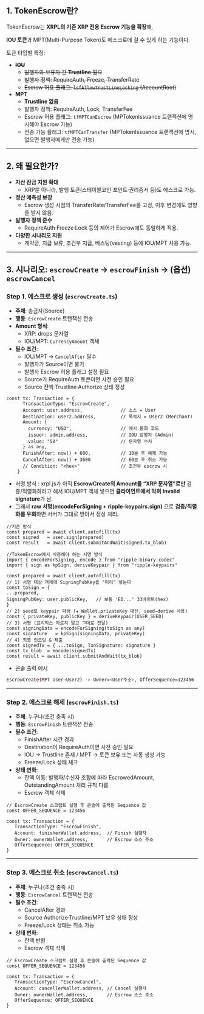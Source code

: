 ## 1. TokenEscrow란?

TokenEscrow는 **XRPL의 기존 XRP 전용 Escrow 기능을 확장**해,

**IOU 토큰**과 MPT(Multi-Purpose Token)도 에스크로에 걸 수 있게 하는 기능이다.

토큰 타입별 특징:

- **~~IOU~~**
    - ~~발행자와 보유자 간 **Trustline** 필요~~
    - ~~발행자 정책: RequireAuth, Freeze, TransferRate~~
    - ~~Escrow 허용 플래그: `lsfAllowTrustLineLocking` (AccountRoot)~~
- **MPT**
    - **Trustline 없음**
    - 발행자 정책: RequireAuth, Lock, TransferFee
    - Escrow 허용 플래그: `tfMPTCanEscrow` (MPTokenIssuance 트랜잭션에 명시해야 Escrow 가능)
    - 전송 가능 플래그: `tfMPTCanTransfer` (MPTokenIssuance 트랜잭션에 명시, 없으면 발행자에게만 전송 가능)

---

## 2. 왜 필요한가?

- **자산 잠금 지원 확대**
    - XRP뿐 아니라, 발행 토큰(스테이블코인·포인트·권리증서 등)도 에스크로 가능.
- **정산 예측성 보장**
    - Escrow 생성 시점의 TransferRate/TransferFee를 고정, 이후 변경에도 영향을 받지 않음.
- **발행자 정책 준수**
    - RequireAuth·Freeze·Lock 등의 제어가 Escrow에도 동일하게 적용.
- **다양한 시나리오 지원**
    - 계약금, 지급 보류, 조건부 지급, 베스팅(vesting) 등에 IOU/MPT 사용 가능.

---

## 3. 시나리오: `escrowCreate` → `escrowFinish` → (옵션) `escrowCancel`

### Step 1. 에스크로 생성 (`escrowCreate.ts`)

- **주체**: 송금자(Source)
- **행동**: `EscrowCreate` 트랜잭션 전송
- **Amount 형식**:
    - XRP: drops 문자열
    - IOU/MPT: `CurrencyAmount` 객체
- **필수 조건**:
    - IOU/MPT → `CancelAfter` 필수
    - 발행자가 Source이면 불가
    - 발행자 Escrow 허용 플래그 설정 필요
    - Source가 RequireAuth 토큰이면 사전 승인 필요
    - Source 잔액·Trustline·Authorize 상태 정상

```tsx
const tx: Transaction = {
      TransactionType: "EscrowCreate",
      Account: user.address,              // 소스 = User
      Destination: user2.address,         // 목적지 = User2 (Merchant)
      Amount: {
        currency: "USD",                  // 예시 통화 코드
        issuer: admin.address,            // IOU 발행자 (Admin)
        value: "50"                       // 문자열 수치
      } as any,
      FinishAfter: now() + 600,           // 10분 후 해제 가능
      CancelAfter: now() + 3600           // 60분 후 취소 가능
      // Condition: "<hex>"               // 조건부 escrow 시
    }
```

- 서명 방식 : xrpl.js가 아직 **EscrowCreate의 Amount를 “XRP 문자열”로만** 검증/직렬화하려고 해서 IOU/MPT 객체 넣으면 **클라이언트에서 막혀** **Invalid signature**가 남.
- 그래서 **raw 서명(encodeForSigning + ripple-keypairs.sign)** 으로 **검증/직렬화를 우회**하면 서버가 그대로 받아서 정상 처리.

```tsx
//기존 방식
const prepared = await client.autofill(tx)
const signed   = user.sign(prepared)
const result   = await client.submitAndWait(signed.tx_blob)
```

```tsx
//TokenEscrow에서 사용해야 하는 서명 방식
import { encodeForSigning, encode } from "ripple-binary-codec"
import { sign as kpSign, deriveKeypair } from "ripple-keypairs"

const prepared = await client.autofill(tx)
// 1) 서명 대상 객체에 SigningPubKey를 "미리" 넣는다
const toSign = {
...prepared,
SigningPubKey: user.publicKey,   // 보통 'ED...' 33바이트(hex)
}   
// 2) seed로 keypair 파생 (★ Wallet.privateKey 대신, seed→derive 사용)
const { privateKey, publicKey } = deriveKeypair(USER_SEED)
// 3) 서명 (프리픽스 자르지 말고 그대로 전달)
const signingData = encodeForSigning(toSign as any)
const signature   = kpSign(signingData, privateKey)
// 4) 최종 인코딩 & 제출
const signedTx = { ...toSign, TxnSignature: signature }
const tx_blob  = encode(signedTx)
const result = await client.submitAndWait(tx_blob)
```

- 콘솔 출력 예시

```bash
EscrowCreate(MPT User→User2) -> Owner=<User주소>, OfferSequence=123456
```

---

### Step 2. 에스크로 해제 (`escrowFinish.ts`)

- **주체**: 누구나(조건 충족 시)
- **행동**: `EscrowFinish` 트랜잭션 전송
- **필수 조건**:
    - FinishAfter 시간 경과
    - Destination이 RequireAuth이면 사전 승인 필요
    - IOU → Trustline 존재 / MPT → 토큰 보유 또는 자동 생성 가능
    - Freeze/Lock 상태 체크
- **상태 변화**:
    - 잔액 이동: 발행자/수신자 조합에 따라 EscrowedAmount, OutstandingAmount 처리 규칙 다름
    - Escrow 객체 삭제

```tsx
// EscrowCreate 스크립트 실행 후 콘솔에 출력된 Sequence 값
const OFFER_SEQUENCE = 123456

const tx: Transaction = {
   TransactionType: "EscrowFinish",
   Account: finisherWallet.address,  // Finish 실행자
   Owner: ownerWallet.address,       // Escrow 소스 주소
   OfferSequence: OFFER_SEQUENCE
}
```

---

### Step 3. 에스크로 취소 (`escrowCancel.ts`)

- **주체**: 누구나(조건 충족 시)
- **행동**: `EscrowCancel` 트랜잭션 전송
- **필수 조건**:
    - CancelAfter 경과
    - Source Authorize·Trustline/MPT 보유 상태 정상
    - Freeze/Lock 상태는 취소 가능
- **상태 변화**:
    - 잔액 반환
    - Escrow 객체 삭제

```tsx
// EscrowCreate 스크립트 실행 후 콘솔에 출력된 Sequence 값
const OFFER_SEQUENCE = 123456

const tx: Transaction = {
   TransactionType: "EscrowCancel",
   Account: cancellerWallet.address, // Cancel 실행자
   Owner: ownerWallet.address,       // Escrow 소스 주소
   OfferSequence: OFFER_SEQUENCE
}

```

